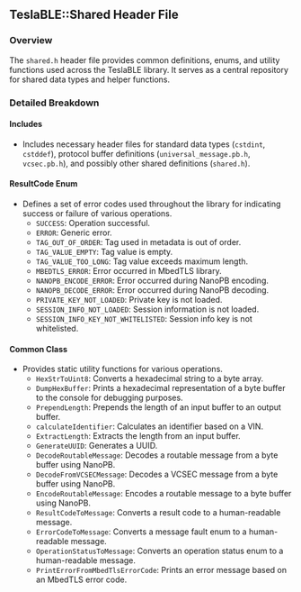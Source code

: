 ## TeslaBLE::Shared Header File

### Overview
The `shared.h` header file provides common definitions, enums, and utility functions used across the TeslaBLE library. It serves as a central repository for shared data types and helper functions.

### Detailed Breakdown

#### Includes
* Includes necessary header files for standard data types (`cstdint`, `cstddef`), protocol buffer definitions (`universal_message.pb.h`, `vcsec.pb.h`), and possibly other shared definitions (`shared.h`).

#### ResultCode Enum
* Defines a set of error codes used throughout the library for indicating success or failure of various operations.
    * `SUCCESS`: Operation successful.
    * `ERROR`: Generic error.
    * `TAG_OUT_OF_ORDER`: Tag used in metadata is out of order.
    * `TAG_VALUE_EMPTY`: Tag value is empty.
    * `TAG_VALUE_TOO_LONG`: Tag value exceeds maximum length.
    * `MBEDTLS_ERROR`: Error occurred in MbedTLS library.
    * `NANOPB_ENCODE_ERROR`: Error occurred during NanoPB encoding.
    * `NANOPB_DECODE_ERROR`: Error occurred during NanoPB decoding.
    * `PRIVATE_KEY_NOT_LOADED`: Private key is not loaded.
    * `SESSION_INFO_NOT_LOADED`: Session information is not loaded.
    * `SESSION_INFO_KEY_NOT_WHITELISTED`: Session info key is not whitelisted.

#### Common Class
* Provides static utility functions for various operations.
    * `HexStrToUint8`: Converts a hexadecimal string to a byte array.
    * `DumpHexBuffer`: Prints a hexadecimal representation of a byte buffer to the console for debugging purposes.
    * `PrependLength`: Prepends the length of an input buffer to an output buffer.
    * `calculateIdentifier`: Calculates an identifier based on a VIN.
    * `ExtractLength`: Extracts the length from an input buffer.
    * `GenerateUUID`: Generates a UUID.
    * `DecodeRoutableMessage`: Decodes a routable message from a byte buffer using NanoPB.
    * `DecodeFromVCSECMessage`: Decodes a VCSEC message from a byte buffer using NanoPB.
    * `EncodeRoutableMessage`: Encodes a routable message to a byte buffer using NanoPB.
    * `ResultCodeToMessage`: Converts a result code to a human-readable message.
    * `ErrorCodeToMessage`: Converts a message fault enum to a human-readable message.
    * `OperationStatusToMessage`: Converts an operation status enum to a human-readable message.
    * `PrintErrorFromMbedTlsErrorCode`: Prints an error message based on an MbedTLS error code.
